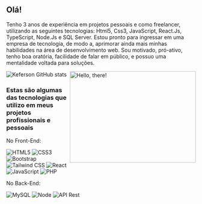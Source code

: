 ## Olá! 
Tenho 3 anos de experiência em projetos pessoais e como freelancer, utilizando as seguintes tecnologias: Html5, Css3, JavaScript, React.Js, TypeScript, Node.Js e SQL Server. Estou pronto para ingressar em uma empresa de tecnologia, de modo a, aprimorar ainda mais minhas habilidades na área de desenvolvimento web. Sou motivado, pró-ativo, tenho boa oratória, facilidade de falar em público, e possuo uma mentalidade voltada para soluções.

<a href="#">
<img src="https://media1.tenor.com/images/a7bd6b94430c1e66148d580209e377c5/tenor.gif?itemid=5043108" title="hello" width="335" height="243" align="right" alt="Hello, there!">
</a>

![Keferson GitHub stats](https://github-readme-stats.vercel.app/api?username=keferson-github&show_icons=true&theme=tokyonight)

### Estas são algumas das tecnologias que utilizo em meus projetos profissionais e pessoais

No Front-End:

![HTML5](https://img.shields.io/badge/-HTML5-232323?style=flat&labelColor=E34F26&logo=html5&logoColor=ffffff)
![CSS3](https://img.shields.io/badge/-CSS3-232323?style=flat&labelColor=1572B6&logo=css3&logoColor=ffffff)
![Bootstrap](https://img.shields.io/badge/-Bootstrap-232323?style=flat&labelColor=7952B3&logo=bootstrap&logoColor=ffffff)
![Tailwind CSS](https://img.shields.io/badge/-Tailwindcss-232323?style=flat&labelColor=7952B3&logo=tailwindcss&logoColor=ffffff)
![React](https://img.shields.io/badge/-React-232323?style=flat&labelColor=61DAFB&logo=react&logoColor=000000)
![JavaScript](https://img.shields.io/badge/-JavaScript-232323?style=flat&labelColor=000000&logo=javascript&logoColor=F7DF1E)
![PHP](https://img.shields.io/badge/-PHP-232323?style=flat&labelColor=000000&logo=php&logoColor=800080)

No Back-End:

![MySQL](https://img.shields.io/badge/-MySQL-232323?style=flat&labelColor=4479A1&logo=mysql&logoColor=ffffff)
![Node](https://img.shields.io/badge/-Node-232323?style=flat&labelColor=000000&logo=nodedotjs&logoColor=339933)
![API Rest](https://img.shields.io/badge/-APIREst-232323?style=flat&labelColor=7952B3&logo=apirest&logoColor=ffffff)

<!-- And in general:
![Git](https://img.shields.io/badge/-Git-F05032?style=flat-square&labelColor=F05032&logo=git&logoColor=ffffff)
![Linux](https://img.shields.io/badge/-Linux-FCC624?style=flat-square&labelColor=FCC624&logo=linux&logoColor=000000)
![GIMP](https://img.shields.io/badge/-GIMP-5C5543?style=flat-square&labelColor=5C5543&logo=gimp&logoColor=ffffff)

